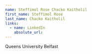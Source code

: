 ```yaml
---
name: Steffimol Rose Chacko Kaitholil
first_name: Steffimol Rose
last_name: Chacko Kaitholil
links:
  - name: LinkedIn
    absolute_url: 
---
```

Queens University Belfast
